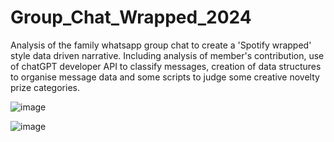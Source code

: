 # Group_Chat_Wrapped_2024
Analysis of the family whatsapp group chat to create a 'Spotify wrapped' style data driven narrative. Including analysis of member's contribution, use of chatGPT developer API to classify messages, creation of data structures to organise message data and some scripts to judge some creative novelty prize categories. 

![image](https://github.com/user-attachments/assets/eab3905e-70dd-4900-8a90-f258955b5875)

![image](https://github.com/user-attachments/assets/45ce8551-9135-4217-b57d-ee2abf5a4895)
